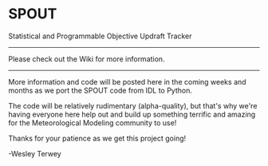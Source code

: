 SPOUT
=====

Statistical and Programmable Objective Updraft Tracker

------------------------------------------------------------------------------------------------------------

Please check out the Wiki for more information.

------------------------------------------------------------------------------------------------------------
More information and code will be posted here in the coming weeks and months as we port the SPOUT code from IDL to Python.

The code will be relatively rudimentary (alpha-quality), but that's why we're having everyone here help out and build up something terrific and amazing for the Meteorological Modeling community to use!

Thanks for your patience as we get this project going!

-Wesley Terwey
